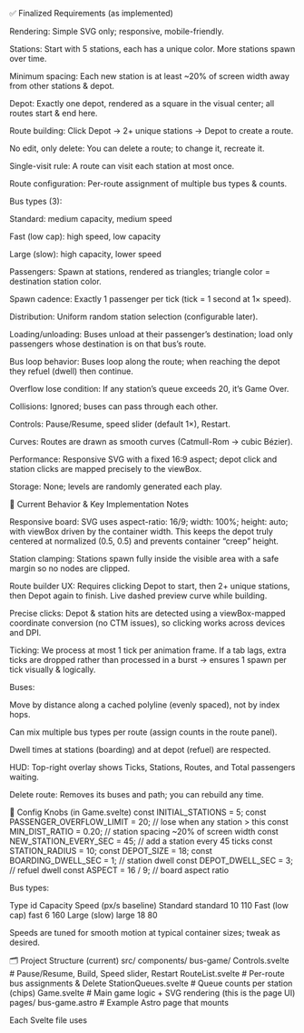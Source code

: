 ✅ Finalized Requirements (as implemented)

Rendering: Simple SVG only; responsive, mobile-friendly.

Stations: Start with 5 stations, each has a unique color. More stations spawn over time.

Minimum spacing: Each new station is at least ~20% of screen width away from other stations & depot.

Depot: Exactly one depot, rendered as a square in the visual center; all routes start & end here.

Route building: Click Depot → 2+ unique stations → Depot to create a route.

No edit, only delete: You can delete a route; to change it, recreate it.

Single-visit rule: A route can visit each station at most once.

Route configuration: Per-route assignment of multiple bus types & counts.

Bus types (3):

Standard: medium capacity, medium speed

Fast (low cap): high speed, low capacity

Large (slow): high capacity, lower speed

Passengers: Spawn at stations, rendered as triangles; triangle color = destination station color.

Spawn cadence: Exactly 1 passenger per tick (tick = 1 second at 1× speed).

Distribution: Uniform random station selection (configurable later).

Loading/unloading: Buses unload at their passenger’s destination; load only passengers whose destination is on that bus’s route.

Bus loop behavior: Buses loop along the route; when reaching the depot they refuel (dwell) then continue.

Overflow lose condition: If any station’s queue exceeds 20, it’s Game Over.

Collisions: Ignored; buses can pass through each other.

Controls: Pause/Resume, speed slider (default 1×), Restart.

Curves: Routes are drawn as smooth curves (Catmull-Rom → cubic Bézier).

Performance: Responsive SVG with a fixed 16:9 aspect; depot click and station clicks are mapped precisely to the viewBox.

Storage: None; levels are randomly generated each play.

🧭 Current Behavior & Key Implementation Notes

Responsive board: SVG uses aspect-ratio: 16/9; width: 100%; height: auto; with viewBox driven by the container width. This keeps the depot truly centered at normalized (0.5, 0.5) and prevents container “creep” height.

Station clamping: Stations spawn fully inside the visible area with a safe margin so no nodes are clipped.

Route builder UX: Requires clicking Depot to start, then 2+ unique stations, then Depot again to finish. Live dashed preview curve while building.

Precise clicks: Depot & station hits are detected using a viewBox-mapped coordinate conversion (no CTM issues), so clicking works across devices and DPI.

Ticking: We process at most 1 tick per animation frame. If a tab lags, extra ticks are dropped rather than processed in a burst → ensures 1 spawn per tick visually & logically.

Buses:

Move by distance along a cached polyline (evenly spaced), not by index hops.

Can mix multiple bus types per route (assign counts in the route panel).

Dwell times at stations (boarding) and at depot (refuel) are respected.

HUD: Top-right overlay shows Ticks, Stations, Routes, and Total passengers waiting.

Delete route: Removes its buses and path; you can rebuild any time.

🧩 Config Knobs (in Game.svelte)
const INITIAL_STATIONS = 5;
const PASSENGER_OVERFLOW_LIMIT = 20; // lose when any station > this
const MIN_DIST_RATIO = 0.20;         // station spacing ~20% of screen width
const NEW_STATION_EVERY_SEC = 45;    // add a station every 45 ticks
const STATION_RADIUS = 10;
const DEPOT_SIZE = 18;
const BOARDING_DWELL_SEC = 1;        // station dwell
const DEPOT_DWELL_SEC = 3;           // refuel dwell
const ASPECT = 16 / 9;               // board aspect ratio


Bus types:

Type	id	Capacity	Speed (px/s baseline)
Standard	standard	10	110
Fast (low cap)	fast	6	160
Large (slow)	large	18	80

Speeds are tuned for smooth motion at typical container sizes; tweak as desired.

🗂️ Project Structure (current)
src/
  components/
    bus-game/
      Controls.svelte        # Pause/Resume, Build, Speed slider, Restart
      RouteList.svelte       # Per-route bus assignments & Delete
      StationQueues.svelte   # Queue counts per station (chips)
      Game.svelte            # Main game logic + SVG rendering (this is the page UI)
  pages/
    bus-game.astro           # Example Astro page that mounts <Game />


Each Svelte file uses <style lang="css">.

Game.svelte owns the simulation loop, state, route building, tick logic, bus movement, and HUD.

RouteList dispatches assign and delete events to Game.svelte.

▶️ How to Run (Astro)

Enable Svelte in Astro:

npm i -D @astrojs/svelte svelte


astro.config.mjs:

import { defineConfig } from 'astro/config';
import svelte from '@astrojs/svelte';
export default defineConfig({ integrations: [svelte()] });


Place files as per the structure above.

Start dev server:

npm run dev


Open /bus-game.

🕹️ How to Play

Click Build Route.

Click the Depot square to start.

Click 2 or more station circles (each only once).

Click Depot again to finish.

In the route’s card, assign buses (any mix of the 3 types).

Watch buses loop, loading/unloading passengers.

Don’t let any station’s queue exceed 20!

Controls: Pause/Resume, speed slider (default 1×), and Restart.

🛠️ Notable Fixes Included

Depot click detection fixed using viewBox-based coordinate mapping.

1 passenger per tick guaranteed (no burst catch-up after throttling).

Station clamping so nodes never spawn off-screen.

Centered depot regardless of container size; 16:9 SVG aspect prevents container expansion.

Removed invalid export const usage in Svelte scripts (props export-only rule).

🧭 Nice-to-Haves / Future Tweaks

Spawn queue with catch-up: If you want time-accurate simulation after tab throttling, we can queue missed spawns but still release 1 per tick visually.

Dynamic difficulty: Increase spawn rate/overflow limit over time.

Multiple depots: Support advanced routing constraints.

Scoring/metrics: Deliveries per minute, average wait time, etc.

Touch affordances: Larger hit areas/tap highlights for mobile.